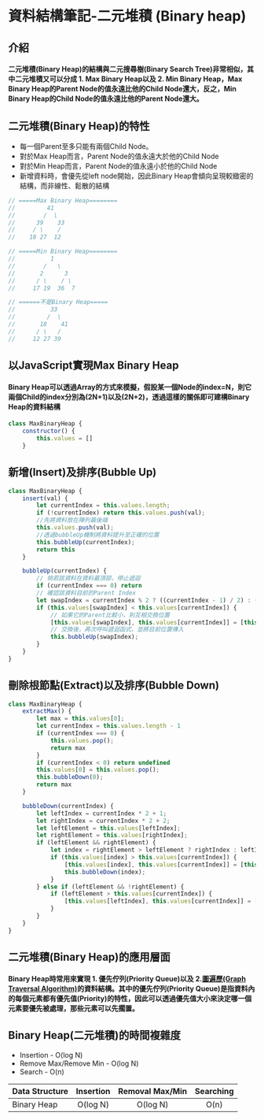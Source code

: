 # 資料結構筆記-二元堆積 (Binary heap)

## 介紹

#### 二元堆積(Binary Heap)的結構與二元搜尋樹(Binary Search Tree)非常相似，其中二元堆積又可以分成 1. Max Binary Heap以及 2. Min Binary Heap，Max Binary Heap的Parent Node的值永遠比他的Child Node還大，反之，Min Binary Heap的Child Node的值永遠比他的Parent Node還大。

## 二元堆積(Binary Heap)的特性

* 每一個Parent至多只能有兩個Child Node。
* 對於Max Heap而言，Parent Node的值永遠大於他的Child Node
* 對於Min Heap而言，Parent Node的值永遠小於他的Child Node
* 新增資料時，會優先從left node開始，因此Binary Heap會傾向呈現較緻密的結構，而非線性、鬆散的結構

```js
// =====Max Binary Heap========
//         41
//        /  \
//      39    33
//     / \    /
//    18 27  12 

// =====Min Binary Heap========
//          1
//        /   \
//       2      3
//      / \    / \
//     17 19  36  7

// ======不是Binary Heap=====
//          33
//         /  \
//       18    41
//      / \   /
//     12 27 39
```

## 以JavaScript實現Max Binary Heap
#### Binary Heap可以透過Array的方式來模擬，假設某一個Node的index=N，則它兩個Child的index分別為(2N+1)以及(2N+2)，透過這樣的關係即可建構Binary Heap的資料結構
```js
class MaxBinaryHeap {
    constructor() {
        this.values = []
    }
```
## 新增(Insert)及排序(Bubble Up)

```js
class MaxBinaryHeap {
    insert(val) {
        let currentIndex = this.values.length;
        if (!currentIndex) return this.values.push(val);
        //先將資料放在陣列最後端
        this.values.push(val); 
        //透過bubbleUp機制將資料提升至正確的位置
        this.bubbleUp(currentIndex); 
        return this
    }

    bubbleUp(currentIndex) {
        // 倘若該資料在資料最頂部，停止遞迴
        if (currentIndex === 0) return
        // 確認該資料目前的Parent Index
        let swapIndex = currentIndex % 2 ? ((currentIndex - 1) / 2) : ((currentIndex - 2) / 2);
        if (this.values[swapIndex] < this.values[currentIndex]) {
            // 如果它的Parent比較小，則互相交換位置
            [this.values[swapIndex], this.values[currentIndex]] = [this.values[currentIndex], this.values[swapIndex]];
            // 交換後，再次呼叫遞迴函式，並將目前位置傳入
            this.bubbleUp(swapIndex);
        }
    }
}
```

## 刪除根節點(Extract)以及排序(Bubble Down)

```js
class MaxBinaryHeap {
    extractMax() {
        let max = this.values[0];
        let currentIndex = this.values.length - 1
        if (currentIndex === 0) {
            this.values.pop();
            return max
        }
        if (currentIndex < 0) return undefined
        this.values[0] = this.values.pop();
        this.bubbleDown(0);
        return max
    }

    bubbleDown(currentIndex) {
        let leftIndex = currentIndex * 2 + 1;
        let rightIndex = currentIndex * 2 + 2;
        let leftElement = this.values[leftIndex];
        let rightElement = this.values[rightIndex];
        if (leftElement && rightElement) {
            let index = rightElement > leftElement ? rightIndex : leftIndex;
            if (this.values[index] > this.values[currentIndex]) {
                [this.values[index], this.values[currentIndex]] = [this.values[currentIndex], this.values[index]];
                this.bubbleDown(index);
            }
        } else if (leftElement && !rightElement) {
            if (leftElement > this.values[currentIndex]) {
                [this.values[leftIndex], this.values[currentIndex]] = [this.values[currentIndex], this.values[leftIndex]];
            }
        }
    }
}
```

## 二元堆積(Binary Heap)的應用層面

#### Binary Heap時常用來實現 1. 優先佇列(Priority Queue)以及 2.[圖遍歷(Graph Traversal Algorithm)]()的資料結構。其中的優先佇列(Priority Queue)是指資料內的每個元素都有優先值(Priority)的特性，因此可以透過優先值大小來決定哪一個元素要優先被處理，那些元素可以先擱置。


## Binary Heap(二元堆積)的時間複雜度

* Insertion - O(log N)
* Remove Max/Remove Min - O(log N)
* Search - O(n)

Data Structure| Insertion|Removal Max/Min|Searching |
  ----------  |:--------:|:-------------:|:--------:|
  Binary Heap | O(log N) |  O(log N)     |   O(n)   |